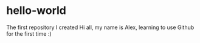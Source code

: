 # hello-world
The first repository I created
Hi all, my name is Alex, learning to use Github for the first time :)
